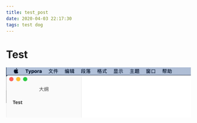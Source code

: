 ```yaml
---
title: test_post
date: 2020-04-03 22:17:30
tags: test dog
---
```


# Test

![image-20200403221911391](./test-post/image-20200403221911391.png)

